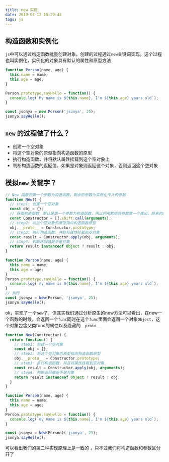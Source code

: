 ```yaml
---
title: new 实现
date: 2019-04-12 15:29:45
tags: js
---
```

## 构造函数和实例化
`js`中可以通过构造函数批量创建对象，创建的过程通过`new`关键词实现，这个过程也叫实例化，实例化的对象具有默认的属性和原型方法
```js
function Person(name, age) {
  this.name = name;
  this.age = age;
}

Person.prototype.sayHello = function() {
  console.log(`My name is ${this.name}, I'm ${this.age} years old`);
}

const jsonya = new Person('jsonya', 25);
jsonya.sayHello();
```

## `new` 的过程做了什么？
- 创建一个空对象
- 将这个空对象的原型指向构造函数的原型
- 执行构造函数，并将默认属性挂载到这个空对象上
- 判断构造函数的返回值，如果是对象则返回这个对象，否则返回这个空对象

## 模拟`new` 关键字？
```js
// New 函数的第一个参数为构造函数，剩余的参数为实例化传入的参数
function New() {
  // step1: 创建一个空对象
  const obj = {};
  // 获取构造函数，默认是第一个参数为构造函数，所以利用数组将参数第一个推出，原来的arguments只剩下非构造函数部分
  const Constructor = [].shift.call(arguments);
  // step2: 将这个空对象的原型指向构造函数原型
  obj.__proto__ = Constructor.prototype;
  // step3: 执行构造函数，并且将属性挂载到空对象
  const result = Constructor.apply(obj, arguments);
  // step4: 判断返回值是不是对象
  return result instanceof Object ? result : obj;
}

function Person(name, age) {
  this.name = name;
  this.age = age;
}
Person.prototype.sayHello = function() {
  console.log(`my name is ${this.name}, I'm ${this.age} years old`);
}
// 执行
const jsonya = New(Person, 'jsonya', 25);
jsonya.sayHello();
```

ok，实现了一个`new`了，但其实我们通过分析原生的new方法可以看出，在new一个函数的时候，会返回一个`func`同时在这个`func`里面会返回一个对象`Object`，这个对象包含父类func的属性以及隐藏的`__proto__`

```js
function New(Constructor) {
  return function() {
    // step1: 创建一个空对象
    const obj = {};
    // step2: 将这个空对象的原型指向构造函数原型
    obj.__proto__ = Constructor.prototype;
    // step3: 执行构造函数，并且将属性挂载到空对象
    const result = Constructor.apply(obj, arguments);
    // step4: 判断返回值是不是对象
    return result instanceof Object ? result : obj;
  }
}

function Person(name, age) {
  this.name = name;
  this.age = age;
}
Person.prototype.sayHello = function() {
  console.log(`my name is ${this.name}, I'm ${this.age} years old`);
}

const jsonya = New(Person)('jsonya', 25);
jsonya.sayHello();
```
可以看出我们的第二种实现原理上是一致的 ，只不过我们将构造函数和参数区分开了
